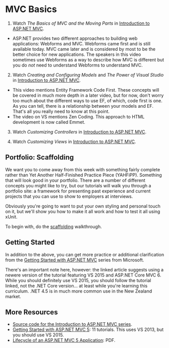 # MVC Basics

1. Watch _The Basics of MVC and the Moving Parts_ in [Introduction to ASP.NET MVC](https://mva.microsoft.com/en-US/training-courses/introduction-to-aspnet-mvc-8322).

  * ASP.NET provides two different approaches to building web applications: Webforms and MVC. Webforms came first and is still available today. MVC came later and is considered by most to be the better choice for new applications. The speakers in this video sometimes use Webforms as a way to describe how MVC is different but you do _not_ need to understand Webforms to understand MVC.

2. Watch _Creating and Configuring Models_ and _The Power of Visual Studio_ in [Introduction to ASP.NET MVC](https://mva.microsoft.com/en-US/training-courses/introduction-to-aspnet-mvc-8322).

  * This video mentions Entity Framework Code First. These concepts will be covered in much more depth in a later video, but for now, don't worry too much about the different ways to use EF, of which, code first is one. As you can tell, there is a relationship between your models and EF. That's all you really need to know at this point.
  * The video on VS mentions Zen Coding. This approach to HTML development is now called Emmet.

3. Watch _Customizing Controllers_ in [Introduction to ASP.NET MVC](https://mva.microsoft.com/en-US/training-courses/introduction-to-aspnet-mvc-8322).

4. Watch _Customizing Views_ in [Introduction to ASP.NET MVC](https://mva.microsoft.com/en-US/training-courses/introduction-to-aspnet-mvc-8322).


## Portfolio: Scaffolding

We want you to come away from this week with something fairly complete rather than Yet Another Half-Finished Practice Piece (YAHFiPP). Something that will look good in your portfolio. There are a number of different concepts you might like to try, but our tutorials will walk you through a portfolio site: a framework for presenting past experience and current projects that you can use to show to employers at interviews.

Obviously you're going to want to put your own styling and personal touch on it, but we'll show you how to make it all work and how to test it all using xUnit.

To begin with, do the [scaffolding](portfolio/scaffolding.md) walkthrough.


## Getting Started

In addition to the above, you can get more practice or additional clarification from the [Getting Started with ASP.NET MVC](http://www.asp.net/mvc/overview/getting-started/introduction/getting-started) series from Microsoft.

There's an important note here, however: the linked article suggests using a newere version of the tutorial featuring VS 2015 and ASP.NET Core MVC 6. While you should definitely use VS 2015, you should follow the tutorial linked, not the .NET Core version... at least while you're learning this curriculum. .NET 4.5 is in much more common use in the New Zealand market.


## More Resources

 - [Source code for the Introduction to ASP.NET MVC series](https://github.com/jongalloway/MVA-Introduction-to-ASPNET-MVC).
 - [Getting Started with ASP.NET MVC 5](http://www.asp.net/mvc/overview/getting-started/introduction/getting-started): 11 tutorials. This uses VS 2013, but you should use VS 2015.
 - [Lifecycle of an ASP.NET MVC 5 Application](http://www.asp.net/mvc/overview/getting-started/lifecycle-of-an-aspnet-mvc-5-application): PDF.


